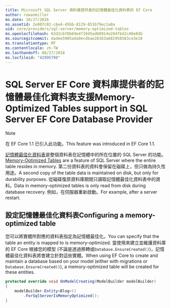 ```yaml
---
title: Microsoft SQL Server 資料庫提供者的記憶體最佳化資料表的 EF Core
author: rowanmiller
ms.date: 10/27/2016
ms.assetid: 2e007c82-c6e4-45bb-8129-851b79ec1a0a
uid: core/providers/sql-server/memory-optimized-tables
ms.openlocfilehash: 63d2cbf8b69e4f1945ad60914e284fb42c48e8db
ms.sourcegitcommit: dadee5905ada9ecdbae28363a682950383ce3e10
ms.translationtype: MT
ms.contentlocale: zh-TW
ms.lasthandoff: 08/27/2018
ms.locfileid: "42995798"
---
```

# <a name="memory-optimized-tables-support-in-sql-server-ef-core-database-provider"></a><span data-ttu-id="d2b00-102">SQL Server EF Core 資料庫提供者的記憶體最佳化資料表支援</span><span class="sxs-lookup"><span data-stu-id="d2b00-102">Memory-Optimized Tables support in SQL Server EF Core Database Provider</span></span>

> [!NOTE]  
>
> <span data-ttu-id="d2b00-103">在 EF Core 1.1 已引入此功能。</span><span class="sxs-lookup"><span data-stu-id="d2b00-103">This feature was introduced in EF Core 1.1.</span></span>

<span data-ttu-id="d2b00-104">[記憶體最佳化資料表](https://docs.microsoft.com/sql/relational-databases/in-memory-oltp/memory-optimized-tables)是整個資料表在記憶體中的所在位置的 SQL Server 的功能。</span><span class="sxs-lookup"><span data-stu-id="d2b00-104">[Memory-Optimized Tables](https://docs.microsoft.com/sql/relational-databases/in-memory-oltp/memory-optimized-tables) are a feature of SQL Server where the entire table resides in memory.</span></span> <span data-ttu-id="d2b00-105">第二份資料表的資料會保留在磁碟上，但只做為持久性用途。</span><span class="sxs-lookup"><span data-stu-id="d2b00-105">A second copy of the table data is maintained on disk, but only for durability purposes.</span></span> <span data-ttu-id="d2b00-106">從磁碟復原資料庫期間只讀取記憶體最佳化資料表中的資料。</span><span class="sxs-lookup"><span data-stu-id="d2b00-106">Data in memory-optimized tables is only read from disk during database recovery.</span></span> <span data-ttu-id="d2b00-107">例如，在伺服器重新啟動。</span><span class="sxs-lookup"><span data-stu-id="d2b00-107">For example, after a server restart.</span></span>

## <a name="configuring-a-memory-optimized-table"></a><span data-ttu-id="d2b00-108">設定記憶體最佳化資料表</span><span class="sxs-lookup"><span data-stu-id="d2b00-108">Configuring a memory-optimized table</span></span>

<span data-ttu-id="d2b00-109">您可以將實體所對應的資料表指定為記憶體最佳化。</span><span class="sxs-lookup"><span data-stu-id="d2b00-109">You can specify that the table an entity is mapped to is memory-optimized.</span></span> <span data-ttu-id="d2b00-110">當使用來建立並維護資料庫的 EF Core 根據您的模型 (不論是透過移轉或`Database.EnsureCreated()`)，記憶體最佳化資料表將會建立針對這些實體。</span><span class="sxs-lookup"><span data-stu-id="d2b00-110">When using EF Core to create and maintain a database based on your model (either with migrations or `Database.EnsureCreated()`), a memory-optimized table will be created for these entities.</span></span>

``` csharp
protected override void OnModelCreating(ModelBuilder modelBuilder)
{
    modelBuilder.Entity<Blog>()
        .ForSqlServerIsMemoryOptimized();
}
```
